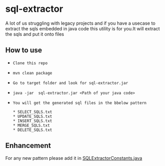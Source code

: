 # sql-extractor

A lot of us struggling with legacy projects and if you have a usecase to extract the sqls embedded  in java code this utility is for you.It will extract the sqls and put it onto files

## How to use

 * `` Clone this repo ``
 
 * `` mvn clean package ``
 
 * `` Go to target folder and look for sql-extractor.jar ``
 
 * `` java -jar  sql-extractor.jar <Path of your java code> ``
 
 * `` You will get the generated sql files in the bbelow pattern ``
 
 
 
 
       * SELECT_SQLS.txt
       * UPDATE_SQLS.txt
       * INSERT_SQLS.txt
       * MERGE_SQLS.txt
       * DELETE_SQLS.txt

## Enhancement

 For any new pattern please add it in [SQLExtractorConstants.java](src/main/java/com/misc/core/utils/SQLExtractorConstants.java) 
